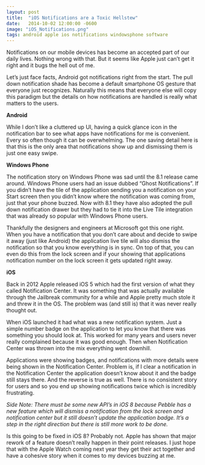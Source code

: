 ```yaml
---
layout: post
title:  "iOS Notifications are a Toxic Hellstew"
date:   2014-10-02 12:00:00 -0600
image: "iOS_Notifications.png"
tags: android apple ios notifications windowsphone software
---
```


Notifications on our mobile devices has become an accepted part of our daily lives. Nothing wrong with that. But it seems like Apple just can’t get it right and it bugs the hell out of me.

Let’s just face facts, Android got notifications right from the start. The pull down notification shade has become a default smartphone OS gesture that everyone just recognizes. Naturally this means that everyone else will copy this paradigm but the details on how notifications are handled is really what matters to the users.

<!--break-->

**Android**

While I don’t like a cluttered up UI, having a quick glance icon in the notification bar to see what apps have notifications for me is convenient. Every so often though it can be overwhelming. The one saving detail here is that this is the only area that notifications show up and dismissing them is just one easy swipe.

**Windows Phone**

The notification story on Windows Phone was sad until the 8.1 release came around. Windows Phone users had an issue dubbed “Ghost Notifications”. If you didn’t have the tile of the application sending you a notification on your Start screen then you didn’t know where the notification was coming from, just that your phone buzzed. Now with 8.1 they have also adopted the pull down notification drawer but they had to tie it into the Live Tile integration that was already so popular with Windows Phone users.

Thankfully the designers and engineers at Microsoft got this one right. When you have a notification that you don’t care about and decide to swipe it away (just like Android) the application live tile will also dismiss the notification so that you know everything is in sync. On top of that, you can even do this from the lock screen and if your showing that applications notification number on the lock screen it gets updated right away.

**iOS**

Back in 2012 Apple released iOS 5 which had the first version of what they called Notification Center. It was something that was actually available through the Jailbreak community for a while and Apple pretty much stole it and threw it in the OS. The problem was (and still is) that it was never really thought out.

When iOS launched it had what was a new notification system. Just a simple number badge on the application to let you know that there was something you should look at. This worked for many years and users never really complained because it was good enough. Then when Notification Center was thrown into the mix everything went downhill.

Applications were showing badges, and notifications with more details were being shown in the Notification Center. Problem is, if I clear a notification in the Notification Center the application doesn’t know about it and the badge still stays there. And the reverse is true as well. There is no consistent story for users and so you end up showing notifications twice which is incredibly frustrating.

_Side Note: There must be some new API’s in iOS 8 because Pebble has a new feature which will dismiss a notification from the lock screen and notification center but it still doesn’t update the application badge. It’s a step in the right direction but there is still more work to be done._

Is this going to be fixed in iOS 8? Probably not. Apple has shown that major rework of a feature doesn’t really happen in their point releases. I just hope that with the Apple Watch coming next year they get their act together and have a cohesive story when it comes to my devices buzzing at me.

